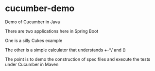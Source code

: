 # cucumber-demo
Demo of Cucumber in Java

There are two applications here in Spring Boot

One is a silly Cukes example 

The other is a simple calculator that understands +-*/ and ()

The point is to demo the construction of spec files and execute the tests under Cucumber in Maven
